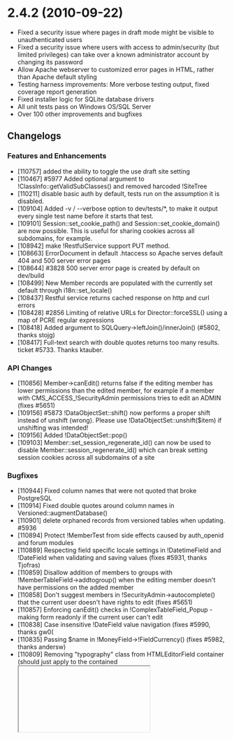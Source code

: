# 2.4.2 (2010-09-22)

 * Fixed a security issue where pages in draft mode might be visible to unauthenticated users
 * Fixed a security issue where users with access to admin/security (but limited privileges) can take over a known administrator account by changing its password
 * Allow Apache webserver to customized error pages in HTML, rather than Apache default styling
 * Testing harness improvements: More verbose testing output, fixed coverage report generation
 * Fixed installer logic for SQLite database drivers
 * All unit tests pass on Windows OS/SQL Server
 * Over 100 other improvements and bugfixes


## Changelogs

### Features and Enhancements

 * [110757] added the ability to toggle the use draft site setting
 * [110467] #5977 Added optional argument to !ClassInfo::getValidSubClasses() and removed harcoded !SiteTree
 * [110211] disable basic auth by default, tests run on the assumption it is disabled.
 * [109104] Added -v / --verbose option to dev/tests/*, to make it output every single test name before it starts that test.
 * [109101] Session::set_cookie_path() and Session::set_cookie_domain() are now possible. This is useful for sharing cookies across all subdomains, for example.
 * [108942] make !RestfulService support PUT method.
 * [108663] ErrorDocument in default .htaccess so Apache serves default 404 and 500 server error pages
 * [108644] #3828 500 server error page is created by default on dev/build
 * [108499] New Member records are populated with the currently set default through i18n::set_locale()
 * [108437] Restful service returns cached response on http and curl errors
 * [108428] #2856 Limiting of relative URLs for Director::forceSSL() using a map of PCRE regular expressions
 * [108418] Added  argument to SQLQuery->leftJoin()/innerJoin() (#5802, thanks stojg)
 * [108417] Full-text search with double quotes returns too many results. ticket #5733. Thanks ktauber.


### API Changes

 * [110856] Member->canEdit() returns false if the editing member has lower permissions than the edited member, for example if a member with CMS_ACCESS_!SecurityAdmin permissions tries to edit an ADMIN  (fixes #5651)
 * [109156] #5873 !DataObjectSet::shift() now performs a proper shift instead of unshift (wrong). Please use !DataObjectSet::unshift($item) if unshifting was intended!
 * [109156] Added !DataObjectSet::pop()
 * [109103] Member::set_session_regenerate_id() can now be used to disable Member::session_regenerate_id() which can break setting session cookies across all subdomains of a site


### Bugfixes

 * [110944] Fixed column names that were not quoted that broke PostgreSQL
 * [110914] Fixed double quotes around column names in Versioned::augmentDatabase()
 * [110901] delete orphaned records from versioned tables when updating. #5936
 * [110894] Protect !MemberTest from side effects caused by auth_openid and forum modules
 * [110889] Respecting field specific locale settings in !DatetimeField and !DateField when validating and saving values (fixes #5931, thanks Tjofras)
 * [110859] Disallow addition of members to groups with !MemberTableField->addtogroup() when the editing member doesn't have permissions on the added member
 * [110858] Don't suggest members in !SecurityAdmin->autocomplete() that the current user doesn't have rights to edit (fixes #5651)
 * [110857] Enforcing canEdit() checks in !ComplexTableField_Popup - making form readonly if the current user can't edit
 * [110838] Case insensitive !DateField value navigation (fixes #5990, thanks gw0(
 * [110835] Passing $name in !MoneyField->!FieldCurrency() (fixes #5982, thanks andersw)
 * [110809] Removing "typography" class from HTMLEditorField container (should just apply to the contained <iframe>) (fixes #5949)
 * [110808] Allowing $extraClass on !CheckboxField !FieldHolder (fixes #5939, thanks mobiusnz)
 * [110759] ensure that pages can only be requested from staging and live
 * [110463] Fixed boundary PHP notice case in !RequiredFields::php() where a field name may not be defined in the $data array when a Form is submitted
 * [110439] #5811 Fixed default selection of root node when CMS first opened (no currentPage set in session)
 * [110262] fix !TranslatableSearchFormText by supporting fulltext search for MSSQL and using extendedSQL function call that augments queries properly (previously it was using DB::query which does not augment). Added wait to !TranslatableSearchFormText so the test actually passes.
 * [110197] MigrateSiteTreeLinkingTask now takes a direct map when querying the page tracked links instead of looping through the direct result set. This fixes SQL Server failing when MARS (Multiple Active Result Sets) is disabled
 * [110165] Fixed missing "Save" action input label on !ComplexTableField popup form
 * [110130] force the test to wait until indexing completes. Do not use stop words ('me')
 * [109834] BasicAuthTests fail when Member's unique_identifier_field is anything except the default of Email
 * [109714] disable basic auth for the restful controller test
 * [109712] makeRelative would return "false" for the root path, empty string is expected - fix that
 * [109712] change the check in forceSSL to work on Windows - it sets the $_SERVER['https'] to off, instead of null
 * [109591] getItem didn't consider the PostgreSQL SQL syntax. Columns with Capital letters must be quoted. Added quotes to the where clause in getItem. I didn't added quotes to the baseTable because it causes PostgreSQL errors (tables can not be double quoted, just single quoted).
 * [109168] $val is now cast as an int to prevent strings always returning true (YES)
 * [109155] Validator::requiredField() should check the required field submitted value is an array before check strlen(). Some fields submitted as an array, e.g. !MoneyField
 * [109128] Remove () that was breaking coverage report
 * [109106] sort order of widgets is now fixed.
 * [109102] Themed permissionFailure messages
 * [109083] Group::getCMSFields() should use Tab instances with a fixed name instead of translated one, leaving the translation for the tab title instead
 * [109082] SiteTree decorated canView() checks not being passed through to !SiteTree::canView()
 * [109081] StringField::setNullifyEmpty() should assign the given value boolean, not evaluate whether it's true or not
 * [109079] Count() call on a non-object in File::!BackLinkTrackingCount()
 * [109063] Fixed File::getAbsoluteURL() absolute generation
 * [109062] File::getAbsoluteURL() should return a URL, not a filesystem path
 * [108887] CSVBulkLoader import method now no longer requires files to end in '.csv'. Some projects want to import files in CSV format, but not of csv file type.
 * [108811] Added specific border case for array form data in !RequiredFields::php()
 * [108792] Fixed validation to accept arrays (!FileField case)
 * [108633] NumericField javascript does not accept negatives, make use of isNaN built-in javascript function instead of custom regex
 * [108515] #5627 Clear session on logout
 * [108513] EMAIL_BOUNCEHANDLER_KEY cannot be defined
 * [108512] Validator/!RequiredFields should not regard "0" as an empty value
 * [108509] SapphireTest::create_temp_db() should restore the SS error handler from the PHPUnit one temporarily in case there's any errors building
 * [108492] Undefined variable destURL in Director::forceWWW() (regression from r107094)
 * [108436] Checking for existence of $('!SwitchView') (fixes #5282)
 * [108432] Database password input in installer should be password, so that the password is obfuscated when input
 * [108427] Take note of output format when building Location header for !RestfulServer
 * [108422] CurrencyField doesn't accept negative value (#5769, thanks simon_w)
 * [108421] Fixed !ContentNegotiator to handle HTML and XHTML base tags properly when converting, regression from r108413
 * [108413] #5855 SSViewer::get_base_tag() should produce a properly closed base tag for XHTML (thanks smorris!)
 * [108409] #5862 JSON output of JSONDataFormatter now uses quotes for keys to be safer
 * [108408] Member_!ProfileForm should fallback to english text for save button if no translation defined for current language
 * [108407] #5852 Missing translation for !SecurityAdmin save button causes it to have no text, should default to english "Save"
 * [108400] Undefined variable when calling !DataObject::many_many_extraFields() and relation name couldn't be found for the component
 * [108399] DataObjects without the Versioned decorator cannot have a "Version" field. ticket #5775. Thanks ajshort
 * [108397] Added condition to avoid error creating "!PastMember" cookie on dev/build (ticket #5780) Thanks simon_w
 * [108396] Applied/edited paradigmincarnate's patch to quote plaintext email with htmlEmail (#5120)


### Minor changes

 * [110847] Documentation
 * [110837] Check in !TableListField->!HighlightClasses() (fixes #5993, thanks lx)
 * [110836] Avoid using ASP-style tags in SSViewer comments, it confuses PHP with asp_tags=ON (fixes #5976, thanks ezero)
 * [110440] Warning about install.php existing for root site tree node as well (!SiteConfig form)
 * [110435] German translations for cms javascript (#5921, thanks bartlomiej)
 * [110243] added missing closing tag
 * [110205] Make dev/build not constantly show a changed index because of whitespace between VersionID and Version in the index spec
 * [110200] Removed removeDuplicates() call on linked pages !DataObjectSet in !MigrateSiteTreeLinkingTask which is no longer required, as the duplicate results were fixed in !DataObject directly
 * [110190] only call next() in iterator validation on initialisation or after reset NOT if current value is invalid
 * [109788] repair installer for sqlite
 * [109787] repair installer for sqlite
 * [109405] neatly quote identifiers
 * [109382] return a fail instead of an error
 * [109334] Remove whitespace if Surname field set on Member, but not !FirstName
 * [109333] Tests for Member::getName() and Member::setName()
 * [109330] trim space off end of firstname if surname is not set. #5925
 * [109274] CSSContentParser::__construct() now gives a better error if the content could not be parsed. This will mostly happen if tidy isn't present.
 * [109165] phpDoc updates for SS_!LogFileWriter and SS_!LogEmailWriter
 * [109156] Unit tests for !DataObjectSet::shift(), !DataObjectSet::unshift() and !DataObjectSet::pop()
 * [109152] Doc update for Director::forceSSL()
 * [109127] Applied patch from walec51 for <% control %> on empty set (#5579) Also added unit tests by ischommer
 * [109105] Fix links etc, and remove www. from SS urls
 * [109100] Clear out the test database in between each salad scenario.
 * [109066] Added tests for File::getURL() and File::getAbsoluteURL()
 * [108961] remove SQL table alias keyword AS
 * [108666] Fixed tests not working on the web side as redirection to https would occur
 * [108665] Fixed !DirectorTest to restore it's REQUEST_URI state to the original one after each test method is run
 * [108640] allow $icon to be overridden on !ErrorPages. PATCH via martljn (#5875).
 * [108571] Changed unknown web server text
 * [108570] Allow checking for a specific IIS version (parameter to !InstallRequirements::isIIS())
 * [108569] Removed double up of similar logic in !InstallRequirements
 * [108568] Simplified discovery of webserver during install
 * [108561] Removed unncessary isset() check
 * [108559] Add some documentation to !LeftAndMain_right.js
 * [108546] Removed command line functionality from installer which is no longer used
 * [108518] Fixed failing test as session being set before logging out and losing BackURL
 * [108500] Fixed failing tests because of locale not being set to the default in !SapphireTest::setUp()
 * [108442] Translations in CMSMain_left.ss
 * [108441] Making "todo" tab title translatable
 * [108435] Fixed Director::forceSSL() breaking unit tests because headers were already sent
 * [108434] Reverted r108433
 * [108433] DirectorTest should not extend from !FunctionalTest (regression from r108428)
 * [108376] Add trailing slash to image tag (thanks to mattclegg)
 * [108375] Cross-referencing some documentation


### Other

 * [110241] #5870 Block web requests to silverstripe-cache directory via htaccess !RedirectMatch rule or web.config hiddenSegments functionality if using IIS 7.x
 * [109177] Revert "MINOR: Applied patch from walec51 for <% control %> on empty set (#5579) Also added unit tests by ischommer"
 * [109177] This was not supposed to be pushed out yet.
 * [109177] 
 * [109177] This reverts commit 9c2aafa414948314236674e31fd756797d695139.
 * [109163] Revert "BUGFIX: sort order of widgets is now fixed."
 * [109163] 
 * [109163] This reverts commit 1e7781ba2b8ac30333a20d9a1b0bcb9b4ba5b0b0.
 * [109099] Added dev/tests/emptydb to clear out test session databases.
 * [108417] Using htmlentities($keywords,ENT_NOQUOTES) instead of proposed solution